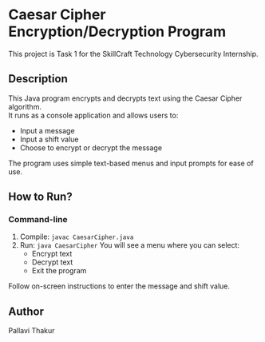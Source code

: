 # Caesar Cipher Encryption/Decryption Program

This project is Task 1 for the SkillCraft Technology Cybersecurity Internship.

## Description

This Java program encrypts and decrypts text using the Caesar Cipher algorithm.  
It runs as a console application and allows users to:
- Input a message
- Input a shift value
- Choose to encrypt or decrypt the message

The program uses simple text-based menus and input prompts for ease of use.

## How to Run?
### Command-line
1. Compile: `javac CaesarCipher.java`
2. Run: `java CaesarCipher`
   You will see a menu where you can select:
   - Encrypt text
   - Decrypt text
   - Exit the program

Follow on-screen instructions to enter the message and shift value.

## Author
Pallavi Thakur

